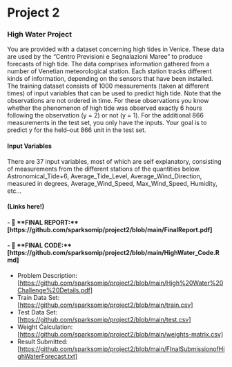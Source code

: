 # Project 2
<h3>High Water Project</h3>

You are provided with a dataset concerning high tides in Venice. These data are used by the “Centro Previsioni e Segnalazioni Maree” to produce forecasts of high tide. The data comprises information gathered from a number of Venetian meteorological station. Each station tracks different kinds of information, depending on the sensors that have been installed. The training dataset consists of 1000 measurements (taken at different times) of input variables that can be used to predict high tide. Note that the observations are not ordered in time. For these observations you know whether the phenomenon of high tide was observed exactly 6 hours following the observation (y = 2) or not (y = 1). For the additional 866 measurements in the test set, you only have the inputs. Your goal is to predict y for the held–out 866 unit in the test set.

<h4>Input Variables</h4>  
There are 37 input variables, most of which are self explanatory, consisting of measurements from the different stations of the quantities below.<br> 
Astronomical_Tide+6, Average_Tide_Level, Average_Wind_Direction, measured in degrees, Average_Wind_Speed, Max_Wind_Speed, Humidity, etc...<br>

<h4>(Links here!)</h4>
<h4>- 📝 **FINAL REPORT:** [https://github.com/sparksomip/project2/blob/main/FinalReport.pdf]</h4>
<h4>- 📝 **FINAL CODE:** [https://github.com/sparksomip/project2/blob/main/HighWater_Code.Rmd]</h4>

- Problem Description: [https://github.com/sparksomip/project2/blob/main/High%20Water%20Challenge%20Details.pdf]<br>
- Train Data Set: [https://github.com/sparksomip/project2/blob/main/train.csv]<br>
- Test Data Set: [https://github.com/sparksomip/project2/blob/main/test.csv]<br>
- Weight Calculation: [https://github.com/sparksomip/project2/blob/main/weights-matrix.csv]<br>
- Result Submitted: [https://github.com/sparksomip/project2/blob/main/FInalSubmissionofHighWaterForecast.txt]
